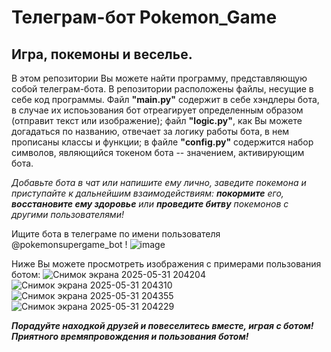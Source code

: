 # Телеграм-бот Pokemon_Game
## Игра, покемоны и веселье.

В этом репозитории Вы можете найти программу, представляющую собой телеграм-бота. В репозитории расположены файлы, несущие в себе код программы. Файл **"main.py"** содержит в себе хэндлеры бота, в случае их испоьзования бот отреагирует определенным образом (отправит текст или изображение); файл **"logic.py"**, как Вы можете догадаться по названию, отвечает за логику работы бота, в нем прописаны классы и функции; в файле **"config.py"** содержится набор символов, являющийся токеном бота -- значением, активирующим бота. 


 _Добавьте бота в чат или напишите ему лично, заведите покемона и приступайте к дальнейшим взаимодействиям: **покормите** его, **восстановите ему здоровье** или **проведите битву** покемонов с другими пользователями!_ 

Ищите бота в телеграме по имени пользователя @pokemonsupergame_bot !
![image](https://github.com/user-attachments/assets/75d7d706-8882-493e-8afa-e756173d9c94)

Ниже Вы можете просмотреть изображения с примерами пользования ботом:
![Снимок экрана 2025-05-31 204204](https://github.com/user-attachments/assets/34d4a617-ed7b-440c-92ec-53fe216532f7)
![Снимок экрана 2025-05-31 204310](https://github.com/user-attachments/assets/827f414f-141f-46e5-8093-911f0d0caf03)
![Снимок экрана 2025-05-31 204355](https://github.com/user-attachments/assets/0a8361e0-6128-464f-9c06-c07b4e540038)
![Снимок экрана 2025-05-31 204229](https://github.com/user-attachments/assets/832ca457-35f5-404f-a710-8e456f0c0b21)


***Порадуйте находкой друзей и повеселитесь вместе, играя с ботом!
Приятного времяпровождения и пользования ботом!***

